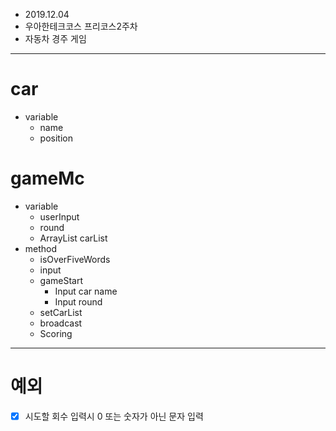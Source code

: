 - 2019.12.04
- 우아한테크코스 프리코스2주차
- 자동차 경주 게임
-------------------------
# car
- variable
  - name
  - position

# gameMc
- variable
  - userInput
  - round
  - ArrayList<Car> carList
- method
  - isOverFiveWords
  - input
  - gameStart
    - Input car name
    - Input round
  - setCarList
  - broadcast
  - Scoring

--------------
# 예외
- [x] 시도할 회수 입력시 0 또는 숫자가 아닌 문자 입력